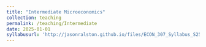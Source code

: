 ```yaml
---
title: "Intermediate Microeconomics"
collection: teaching
permalink: /teaching/Intermediate
date: 2025-01-01
syllabusurl: 'http://jasonralston.github.io/files/ECON_307_Syllabus_S25.pdf'
---
```

